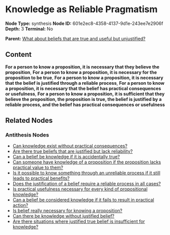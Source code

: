 # Knowledge as Reliable Pragmatism

**Node Type:** synthesis
**Node ID:** 601e2ec8-4358-4137-9d1e-243ee7e2906f
**Depth:** 3
**Terminal:** No

**Parent:** [What about beliefs that are true and useful but unjustified?](what-about-beliefs-that-are-true-and-useful-but-unjustified-antithesis-5f7e577c-58be-4239-832f-d1de23e0a58c.md)

## Content

**For a person to know a proposition, it is necessary that they believe the proposition**, **For a person to know a proposition, it is necessary for the proposition to be true**, **For a person to know a proposition, it is necessary that the belief is justified through a reliable process**, **For a person to know a proposition, it is necessary that the belief has practical consequences or usefulness**, **For a person to know a proposition, it is sufficient that they believe the proposition, the proposition is true, the belief is justified by a reliable process, and the belief has practical consequences or usefulness**

## Related Nodes

### Antithesis Nodes

- [Can knowledge exist without practical consequences?](can-knowledge-exist-without-practical-consequences-antithesis-1986b408-aa7f-4bee-8949-b783da78b7b8.md)
- [Are there true beliefs that are justified but lack reliability?](are-there-true-beliefs-that-are-justified-but-lack-reliability-antithesis-28ce716f-72ee-4767-be0e-b9f52d93e0ec.md)
- [Can a belief be knowledge if it is accidentally true?](can-a-belief-be-knowledge-if-it-is-accidentally-true-antithesis-e30f6a88-d7cb-4f5c-ad6b-cb46ae46eb1f.md)
- [Can someone have knowledge of a proposition if the proposition lacks practical value to them?](can-someone-have-knowledge-of-a-proposition-if-the-proposition-lacks-practical-value-to-them-antithesis-64446fea-ebb4-4d90-a316-6c5b46bb7307.md)
- [Is it possible to know something through an unreliable process if it still leads to practical benefits?](is-it-possible-to-know-something-through-an-unreliable-process-if-it-still-leads-to-practical-benefits-antithesis-33ea74c0-28f0-4a6e-b08d-aab934790be1.md)
- [Does the justification of a belief require a reliable process in all cases?](does-the-justification-of-a-belief-require-a-reliable-process-in-all-cases-antithesis-c5d42094-9310-439f-88ae-30fca5dc3a3d.md)
- [Is practical usefulness necessary for every kind of propositional knowledge?](is-practical-usefulness-necessary-for-every-kind-of-propositional-knowledge-antithesis-2b08d6ed-d726-4eab-8d62-06d41209d629.md)
- [Can a belief be considered knowledge if it fails to result in practical action?](can-a-belief-be-considered-knowledge-if-it-fails-to-result-in-practical-action-antithesis-76bb53cb-b807-4f3d-9e0b-aeb5ee6a5006.md)
- [Is belief really necessary for knowing a proposition?](is-belief-really-necessary-for-knowing-a-proposition-antithesis-311092a6-c42a-4113-8084-30dd0497bf4d.md)
- [Can there be knowledge without justified belief?](can-there-be-knowledge-without-justified-belief-antithesis-ca0210d7-5829-4f0a-80ad-0572b76d5630.md)
- [Are there situations where justified true belief is insufficient for knowledge?](are-there-situations-where-justified-true-belief-is-insufficient-for-knowledge-antithesis-9d1162fb-c532-48e7-bbc1-4dc207fea9ec.md)
